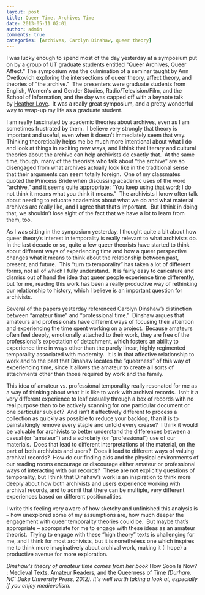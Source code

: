 ```yaml
---
layout: post
title: Queer Time, Archives Time
date: 2013-05-11 02:01
author: admin
comments: true
categories: [Archives, Carolyn Dinshaw, queer theory]
---
```

I was lucky enough to spend most of the day yesterday at a symposium put on by a group of UT graduate students entitled "Queer Archives, Queer Affect." The symposium was the culmination of a seminar taught by Ann Cvetkovich exploring the intersections of queer theory, affect theory, and theories of "the archive."  The presenters were graduate students from English, Women's and Gender Studies, Radio/Television/Film, and the School of Information, and the day was capped off with a keynote talk by <a href="http://www.english.upenn.edu/People/HeatherKLove" target="_blank">Heather Love</a>.  It was a really great symposium, and a pretty wonderful way to wrap-up my life as a graduate student.

I am really fascinated by academic theories about archives, even as I am sometimes frustrated by them.  I believe very strongly that theory is important and useful, even when it doesn’t immediately seem that way.  Thinking theoretically helps me be much more intentional about what I do and look at things in exciting new ways, and I think that literary and cultural theories about the archive can help archivists do exactly that.  At the same time, though, many of the theorists who talk about “the archive” are so disengaged from what archives actually look like in the traditional sense that their arguments can seem totally foreign.  One of my classmates quoted the Princess Bride when discussing academic uses of the word “archive,” and it seems quite appropriate: “You keep using that word; I do not think it means what you think it means.”  The archivists I know often talk about needing to educate academics about what we do and what material archives are really like, and I agree that that’s important.  But I think in doing that, we shouldn’t lose sight of the fact that we have a lot to learn from them, too.

As I was sitting in the symposium yesterday, I thought quite a bit about how queer theory’s interest in temporality is really relevant to what archivists do.  In the last decade or so, quite a few queer theorists have started to think about different ways of experiencing time and how a queer perspective changes what it means to think about the relationship between past, present, and future.  This “turn to temporality” has taken a lot of different forms, not all of which I fully understand.  It is fairly easy to caricature and dismiss out of hand the idea that queer people experience time differently, but for me, reading this work has been a really productive way of rethinking our relationship to history, which I believe is an important question for archivists.

Several of the papers yesterday referenced Carolyn Dinshaw’s distinction between “amateur time” and “professional time.”  Dinshaw argues that amateurs and professionals have different ways of focusing their attention and experiencing the time spent working on a project.  Because amateurs often feel deeply, emotionally attached to their work, they are free of the professional’s expectation of detachment, which fosters an ability to experience time in ways other than the purely linear, highly regimented temporality associated with modernity.  It is in that affective relationship to work and to the past that Dinshaw locates the “queerness” of this way of experiencing time, since it allows the amateur to create all sorts of attachments other than those required by work and the family.

This idea of amateur vs. professional temporality really resonated for me as a way of thinking about what it is like to work with archival records.  Isn’t it a very different experience to leaf casually through a box of records with no real purpose than to be actively scanning for one particular document or one particular subject?  And isn’t it affectively different to process a collection as quickly as possible to reduce your backlog, than it is to painstakingly remove every staple and unfold every crease?  I think it would be valuable for archivists to better understand the differences between a casual (or “amateur”) and a scholarly (or “professional”) use of our materials.  Does that lead to different interpretations of the material, on the part of both archivists and users?  Does it lead to different ways of valuing archival records?  How do our finding aids and the physical environments of our reading rooms encourage or discourage either amateur or professional ways of interacting with our records?  These are not explicitly questions of temporality, but I think that Dinshaw’s work is an inspiration to think more deeply about how both archivists and users experience working with archival records, and to admit that there can be multiple, very different experiences based on different positionalities.

I write this feeling very aware of how sketchy and unfinished this analysis is – how unexplored some of my assumptions are, how much deeper the engagement with queer temporality theories could be.  But maybe that’s appropriate – appropriate for me to engage with these ideas as an amateur theorist.  Trying to engage with these “high theory” texts is challenging for me, and I think for most archivists, but it is nonetheless one which inspires me to think more imaginatively about archival work, making it (I hope) a productive avenue for more exploration.

<em>Dinshaw's theory of amateur time comes from her book </em>How Soon Is Now? : Medieval Texts, Amateur Readers, and the Queerness of Time <em>(Durham, NC: Duke University Press, 2012). It's well worth taking a look at, especially if you enjoy medievalism.</em>
